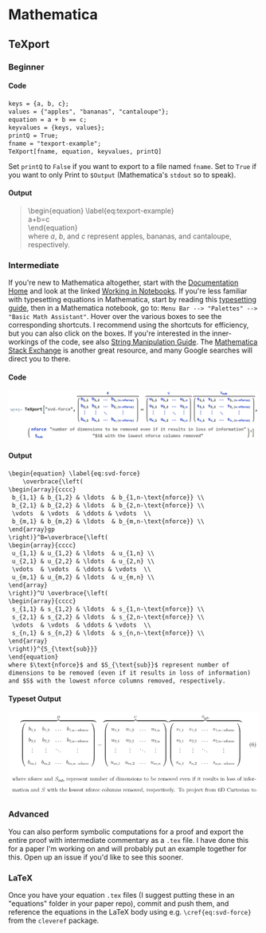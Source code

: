 # Mathematica

## TeXport
### Beginner  
#### Code
```
keys = {a, b, c};
values = {"apples", "bananas", "cantaloupe"};
equation = a + b == c;
keyvalues = {keys, values};
printQ = True;
fname = "texport-example";
TeXport[fname, equation, keyvalues, printQ]
```
Set `printQ` to `False` if you want to export to a file named `fname`. Set to `True` if you want to only Print to `$Output` (Mathematica's `stdout` so to speak).
#### Output
> \begin{equation} \label{eq:texport-example}  
> a+b=c  
> \end{equation}  
> where $a$, $b$, and $c$ represent apples, bananas, and cantaloupe, respectively.

### Intermediate
If you're new to Mathematica altogether, start with the [Documentation Home](https://reference.wolfram.com/language/) and look at the linked [Working in Notebooks](https://reference.wolfram.com/language/workflowguide/WorkingInNotebooks). If you're less familiar with typesetting equations in Mathematica, start by reading this [typesetting guide](http://reference.wolfram.com/language/guide/MathematicalTypesetting.html), then in a Mathematica notebook, go to:
`Menu Bar --> "Palettes" --> "Basic Math Assistant"`.
Hover over the various boxes to see the corresponding shortcuts. I recommend using the shortcuts for efficiency, but you can also click on the boxes. If you're interested in the inner-workings of the code, see also [String Manipulation Guide](https://reference.wolfram.com/language/guide/StringManipulation.html). The [Mathematica Stack Exchange](https://mathematica.stackexchange.com) is another great resource, and many Google searches will direct you to there.
#### Code
<img src='readme-images/texport-hard.png'>

#### Output
```
\begin{equation} \label{eq:svd-force}
	\overbrace{\left(
\begin{array}{cccc}
 b_{1,1} & b_{1,2} & \ldots  & b_{1,n-\text{nforce}} \\
 b_{2,1} & b_{2,2} & \ldots  & b_{2,n-\text{nforce}} \\
 \vdots  & \vdots  & \ddots & \vdots  \\
 b_{m,1} & b_{m,2} & \ldots  & b_{m,n-\text{nforce}} \\
\end{array}gp
\right)}^B=\overbrace{\left(
\begin{array}{cccc}
 u_{1,1} & u_{1,2} & \ldots  & u_{1,n} \\
 u_{2,1} & u_{2,2} & \ldots  & u_{2,n} \\
 \vdots  & \vdots  & \ddots & \vdots  \\
 u_{m,1} & u_{m,2} & \ldots  & u_{m,n} \\
\end{array}
\right)}^U \overbrace{\left(
\begin{array}{cccc}
 s_{1,1} & s_{1,2} & \ldots  & s_{1,n-\text{nforce}} \\
 s_{2,1} & s_{2,2} & \ldots  & s_{2,n-\text{nforce}} \\
 \vdots  & \vdots  & \ddots & \vdots  \\
 s_{n,1} & s_{n,2} & \ldots  & s_{n,n-\text{nforce}} \\
\end{array}
\right)}^{S_{\text{sub}}}
\end{equation}
where $\text{nforce}$ and $S_{\text{sub}}$ represent number of dimensions to be removed (even if it results in loss of information) and $S$ with the lowest nforce columns removed, respectively.
```

#### Typeset Output  
<img src=readme-images/texport-hard-latex.png>

### Advanced
You can also perform symbolic computations for a proof and export the entire proof with intermediate commentary as a `.tex` file. I have done this for a paper I'm working on and will probably put an example together for this. Open up an issue if you'd like to see this sooner.

### LaTeX
Once you have your equation `.tex` files (I suggest putting these in an "equations" folder in your paper repo), commit and push them, and reference the equations in the LaTeX body using e.g. `\cref{eq:svd-force}` from the `cleveref` package.
